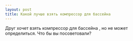 ```yaml
---
layout: post 
title: Какой лучше взять компрессор для бассейна 
--- 
```

Друг хочет взять компрессор для бассейна , но не может определиться. Что бы вы посоветовали?